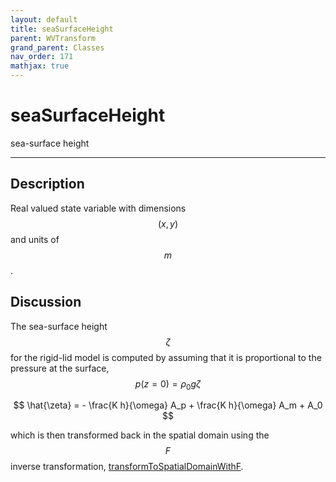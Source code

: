 ```yaml
---
layout: default
title: seaSurfaceHeight
parent: WVTransform
grand_parent: Classes
nav_order: 171
mathjax: true
---
```


#  seaSurfaceHeight

sea-surface height


---

## Description
Real valued state variable with dimensions $$(x,y)$$ and units of $$m$$.

## Discussion

The sea-surface height $$\zeta$$ for the rigid-lid model is computed by assuming that it is proportional to the pressure at the surface, $$p(z=0) = \rho_0 g \zeta$$ 

$$
\hat{\zeta} = - \frac{K h}{\omega} A_p + \frac{K h}{\omega} A_m + A_0 
$$

which is then transformed back in the spatial domain using the $$F$$ inverse transformation, [transformToSpatialDomainWithF](classes/wvtransform/transformtospatialdomainwithf.html).


